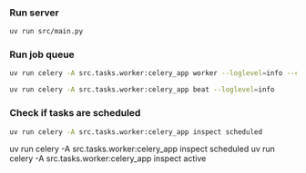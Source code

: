### Run server
```bash
uv run src/main.py
```


### Run job queue
```bash
uv run celery -A src.tasks.worker:celery_app worker --loglevel=info --concurrency=4

uv run celery -A src.tasks.worker:celery_app beat --loglevel=info
```


### Check if tasks are scheduled
```bash
uv run celery -A src.tasks.worker:celery_app inspect scheduled
```

uv run celery -A src.tasks.worker:celery_app inspect scheduled
uv run celery -A src.tasks.worker:celery_app inspect active

